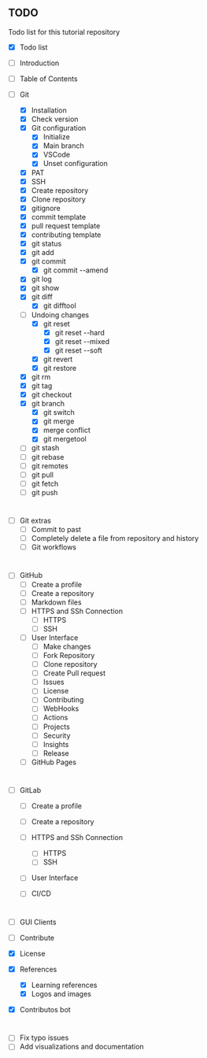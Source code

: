 
## TODO

Todo list for this tutorial repository
- [X] Todo list
- [ ] Introduction
- [ ] Table of Contents

- [ ] Git
  - [X] Installation
  - [X] Check version
  - [X] Git configuration
    - [X] Initialize
    - [X] Main branch
    - [X] VSCode
    - [X] Unset configuration
  - [X] PAT
  - [X] SSH
  - [X] Create repository
  - [X] Clone repository
  - [X] gitignore
  - [X] commit template
  - [X] pull request template
  - [X] contributing template
  - [X] git status
  - [X] git add
  - [X] git commit
    - [X] git commit --amend
  - [X] git log
  - [X] git show
  - [X] git diff
    - [X] git difftool
  - [ ] Undoing changes
    - [X] git reset
      - [X] git reset --hard
      - [X] git reset --mixed
      - [X] git reset --soft
    - [X] git revert
    - [X] git restore
  - [X] git rm
  - [X] git tag
  - [X] git checkout
  - [X] git branch
    - [X] git switch
    - [X] git merge
    - [X] merge conflict
    - [X] git mergetool
  - [ ] git stash
  - [ ] git rebase
  - [ ] git remotes
  - [ ] git pull
  - [ ] git fetch
  - [ ] git push

# 

- [ ] Git extras
  - [ ] Commit to past
  - [ ] Completely delete a file from repository and history
  - [ ] Git workflows

#

- [ ] GitHub
  - [ ] Create a profile
  - [ ] Create a repository
  - [ ] Markdown files
  - [ ] HTTPS and SSh Connection
    - [ ] HTTPS
    - [ ] SSH
  - [ ] User Interface
    - [ ] Make changes
    - [ ] Fork Repository
    - [ ] Clone repository
    - [ ] Create Pull request
    - [ ] Issues
    - [ ] License
    - [ ] Contributing
    - [ ] WebHooks
    - [ ] Actions
    - [ ] Projects
    - [ ] Security
    - [ ] Insights
    - [ ] Release
  - [ ] GitHub Pages

#

- [ ] GitLab
  - [ ] Create a profile
  - [ ] Create a repository
  - [ ] HTTPS and SSh Connection
    - [ ] HTTPS
    - [ ] SSH
  - [ ] User Interface
  - [ ] CI/CD


# 
- [ ] GUI Clients
- [ ] Contribute
- [X] License
- [X] References
  - [X] Learning references
  - [X] Logos and images
- [X] Contributos bot


# 

- [ ] Fix typo issues
- [ ] Add visualizations and documentation